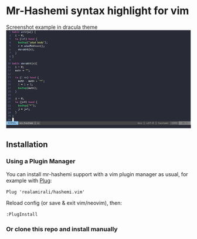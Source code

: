 # Mr-Hashemi syntax highlight for vim
Screenshot example in dracula theme
![screenshot](./screenshot.PNG)

## Installation

### Using a Plugin Manager
You can install mr-hashemi support with a vim plugin manager as usual, for example with [Plug](https://github.com/junegunn/vim-plug):

```vim
Plug 'realamirali/hashemi.vim'
```
Reload config (or save & exit vim/neovim), then:

```vim
:PlugInstall
```

### Or clone this repo and install manually
